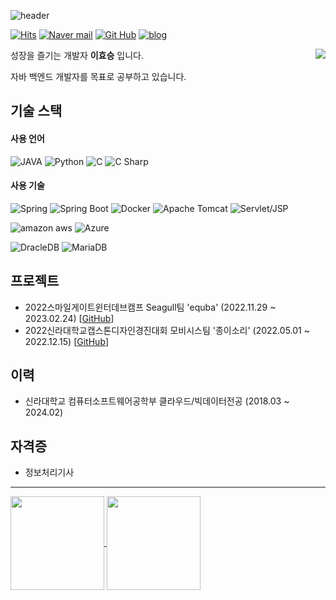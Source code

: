 ![header](https://capsule-render.vercel.app/api?type=waving&color=timeGradient&text=hoos007&fontSize=40&fontAlign=15&fontAlignY=50&animation=fadeIn)

[![Hits](https://hits.seeyoufarm.com/api/count/incr/badge.svg?url=https%3A%2F%2Fgithub.com%2Fhoos007&count_bg=%2379C83D&title_bg=%23555555&icon=&icon_color=%23E7E7E7&title=hits&edge_flat=false)](https://github.com/hoos007) [![Naver mail](https://img.shields.io/badge/Mail-03C75A?style=flat&logo=naver&logoColor=white)](mailto:hoos007@naver.com) [![Git Hub](https://img.shields.io/badge/github-181717?style=flat&logo=github&logoColor=white)](https://github.com/hoos007) [![blog](https://img.shields.io/badge/Tech_blog-00B8FC?style=flat&logo=&logoColor=white)](https://hoos007.github.io)

<a href="https://solved.ac/profile/hoos007">
  <img align='right' src="http://mazassumnida.wtf/api/v2/generate_badge?boj=hoos007">
</a>

성장을 즐기는 개발자 **이효승** 입니다.

자바 백엔드 개발자를 목표로 공부하고 있습니다.

## 기술 스택
#### 사용 언어
![JAVA](https://img.shields.io/badge/java-FFFFFF?style=for-the-badge&logo=openjdk&logoColor=black) ![Python](https://img.shields.io/badge/Python-3776AB?style=for-the-badge&logo=Python&logoColor=white) ![C](https://img.shields.io/badge/C-A8B9CC?style=for-the-badge&logo=c&logoColor=black) ![C Sharp](https://img.shields.io/badge/C_Sharp-239120?style=for-the-badge&logo=csharp&logoColor=white)

#### 사용 기술
![Spring](https://img.shields.io/badge/spring-6DB33F?style=for-the-badge&logo=spring&logoColor=white) ![Spring Boot](https://img.shields.io/badge/spring_boot-6DB33F?style=for-the-badge&logo=springboot&logoColor=white) ![Docker](https://img.shields.io/badge/docker-2496ED?style=for-the-badge&logo=docker&logoColor=white) ![Apache Tomcat](https://img.shields.io/badge/Apache_Tomcat-F8DC75?style=for-the-badge&logo=apachetomcat&logoColor=black) ![Servlet/JSP](https://img.shields.io/badge/Servlet/JSP-F37626?style=for-the-badge&logo=&logoColor=white)

![amazon aws](https://img.shields.io/badge/aws-232F3E?style=for-the-badge&logo=amazonaws&logoColor=white) ![Azure](https://img.shields.io/badge/azure-0078D4?style=for-the-badge&logo=microsoftazure&logoColor=white)

![DracleDB](https://img.shields.io/badge/oracle_DB-F80000?style=for-the-badge&logo=oracle&logoColor=white) ![MariaDB](https://img.shields.io/badge/maria_db-003545?style=for-the-badge&logo=mariadb&logoColor=white)

## 프로젝트
- 2022스마일게이트윈터데브캠프 Seagull팀 'equba' (2022.11.29 ~ 2023.02.24) [[GitHub](https://github.com/sgdevcamp2022/seagull)]
- 2022신라대학교캡스톤디자인경진대회 모비시스팀 '종이소리' (2022.05.01 ~ 2022.12.15) [[GitHub](https://github.com/hoos007/2022CapstoneDesign-PaperSound)]

## 이력
- 신라대학교 컴퓨터소프트웨어공학부 클라우드/빅데이터전공 (2018.03 ~ 2024.02)

## 자격증
- 정보처리기사



***
<a href="https://github.com/hoos007">
  <img height=150 align="center" src="https://github-readme-stats.vercel.app/api?username=hoos007&show_icons=true&hide=issues" />
</a>
<a href="https://github.com/hoos007">
  <img height=150 align="center" src="https://github-readme-stats.vercel.app/api/top-langs?username=hoos007&layout=compact&langs_count=8&card_width=500" />
</a>
<!--
**hoos007/hoos007** is a ✨ _special_ ✨ repository because its `README.md` (this file) appears on your GitHub profile.

Here are some ideas to get you started:

- 🔭 I’m currently working on ...
- 🌱 I’m currently learning ...
- 👯 I’m looking to collaborate on ...
- 🤔 I’m looking for help with ...
- 💬 Ask me about ...
- 📫 How to reach me: ...
- 😄 Pronouns: ...
- ⚡ Fun fact: ...
-->
